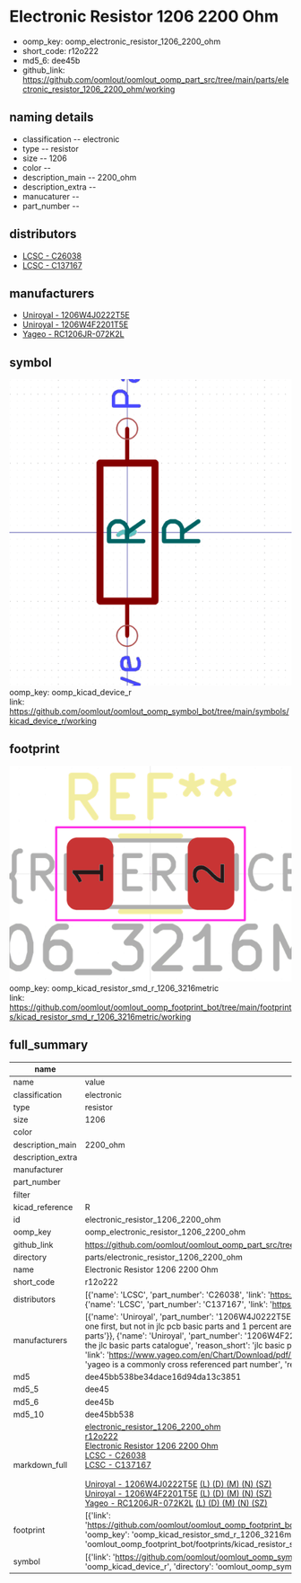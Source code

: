 # Electronic Resistor 1206 2200 Ohm

  
* oomp_key: oomp_electronic_resistor_1206_2200_ohm 
* short_code: r12o222
* md5_6: dee45b  
* github_link: https://github.com/oomlout/oomlout_oomp_part_src/tree/main/parts/electronic_resistor_1206_2200_ohm/working  
## naming details
* classification -- electronic
* type -- resistor
* size -- 1206
* color -- 
* description_main -- 2200_ohm
* description_extra -- 
* manucaturer -- 
* part_number -- 

## distributors
* [LCSC - C26038](https://lcsc.com/product-detail/C26038.html)  
* [LCSC - C137167](https://lcsc.com/product-detail/C137167.html)  

## manufacturers
* [Uniroyal - 1206W4J0222T5E]()  
* [Uniroyal - 1206W4F2201T5E]()  
* [Yageo - RC1206JR-072K2L](https://www.yageo.com/en/Chart/Download/pdf/RC1206JR-072K2L)  

## symbol

![](symbol/0/working/working_600.png)  
oomp_key: oomp_kicad_device_r  
link: https://github.com/oomlout/oomlout_oomp_symbol_bot/tree/main/symbols/kicad_device_r/working  

## footprint

![](footprint/0/working/working_600.png)  
oomp_key: oomp_kicad_resistor_smd_r_1206_3216metric  
link: https://github.com/oomlout/oomlout_oomp_footprint_bot/tree/main/footprints/kicad_resistor_smd_r_1206_3216metric/working  

## full_summary
| name | value | 
| --- | --- | 
| name | value | 
| classification | electronic | 
| type | resistor | 
| size | 1206 | 
| color |  | 
| description_main | 2200_ohm | 
| description_extra |  | 
| manufacturer |  | 
| part_number |  | 
| filter |  | 
| kicad_reference | R | 
| id | electronic_resistor_1206_2200_ohm | 
| oomp_key | oomp_electronic_resistor_1206_2200_ohm | 
| github_link | https://github.com/oomlout/oomlout_oomp_part_src/tree/main/parts/electronic_resistor_1206_2200_ohm/working | 
| directory | parts/electronic_resistor_1206_2200_ohm | 
| name | Electronic Resistor 1206 2200 Ohm | 
| short_code | r12o222 | 
| distributors | [{'name': 'LCSC', 'part_number': 'C26038', 'link': 'https://lcsc.com/product-detail/C26038.html', 'id': 'distributor_lcsc'}, {'name': 'LCSC', 'part_number': 'C137167', 'link': 'https://lcsc.com/product-detail/C137167.html', 'id': 'distributor_lcsc'}] | 
| manufacturers | [{'name': 'Uniroyal', 'part_number': '1206W4J0222T5E', 'link': '', 'id': 'manufacturer_uniroyal', 'note': {'reason': 'did this one first, but not in jlc pcb basic parts and 1 percent are and they are the same price', 'reason_short': 'not in jlc basic parts'}}, {'name': 'Uniroyal', 'part_number': '1206W4F2201T5E', 'link': '', 'id': 'manufacturer_uniroyal', 'note': {'reason': 'in the jlc basic parts catalogue', 'reason_short': 'jlc basic part'}}, {'name': 'Yageo', 'part_number': 'RC1206JR-072K2L', 'link': 'https://www.yageo.com/en/Chart/Download/pdf/RC1206JR-072K2L', 'id': 'manufacturer_yageo', 'note': {'reason': 'yageo is a commonly cross referenced part number', 'reason_short': 'available everywhere'}}] | 
| md5 | dee45bb538be34dace16d94da13c3851 | 
| md5_5 | dee45 | 
| md5_6 | dee45b | 
| md5_10 | dee45bb538 | 
| markdown_full | [electronic_resistor_1206_2200_ohm](https://github.com/oomlout/oomlout_oomp_part_src/tree/main/parts/electronic_resistor_1206_2200_ohm/working)<br>[r12o222](https://github.com/oomlout/oomlout_oomp_part_src/tree/main/parts/electronic_resistor_1206_2200_ohm/working)<br>[Electronic Resistor 1206 2200 Ohm](https://github.com/oomlout/oomlout_oomp_part_src/tree/main/parts/electronic_resistor_1206_2200_ohm/working)<br>[LCSC - C26038<br>](https://lcsc.com/product-detail/C26038.html)[LCSC - C137167<br>](https://lcsc.com/product-detail/C137167.html)<br>[Uniroyal - 1206W4J0222T5E]() [(L)  ](https://www.lcsc.com/search?q=1206W4J0222T5E)[(D)  ](https://www.digikey.com/en/products?keywords=1206W4J0222T5E)[(M)  ](https://www.mouser.com/Search/Refine?Keyword=1206W4J0222T5E)[(N)  ](https://www.newark.com/search?st=1206W4J0222T5E)[(SZ)  ](https://so.szlcsc.com/global.html?k=1206W4J0222T5E)<br>[Uniroyal - 1206W4F2201T5E]() [(L)  ](https://www.lcsc.com/search?q=1206W4F2201T5E)[(D)  ](https://www.digikey.com/en/products?keywords=1206W4F2201T5E)[(M)  ](https://www.mouser.com/Search/Refine?Keyword=1206W4F2201T5E)[(N)  ](https://www.newark.com/search?st=1206W4F2201T5E)[(SZ)  ](https://so.szlcsc.com/global.html?k=1206W4F2201T5E)<br>[Yageo - RC1206JR-072K2L](https://www.yageo.com/en/Chart/Download/pdf/RC1206JR-072K2L) [(L)  ](https://www.lcsc.com/search?q=RC1206JR-072K2L)[(D)  ](https://www.digikey.com/en/products?keywords=RC1206JR-072K2L)[(M)  ](https://www.mouser.com/Search/Refine?Keyword=RC1206JR-072K2L)[(N)  ](https://www.newark.com/search?st=RC1206JR-072K2L)[(SZ)  ](https://so.szlcsc.com/global.html?k=RC1206JR-072K2L)<br> | 
| footprint | [{'link': 'https://github.com/oomlout/oomlout_oomp_footprint_bot/tree/main/foootprntss/kicad_resistor_smd_r_1206_3216metric', 'oomp_key': 'oomp_kicad_resistor_smd_r_1206_3216metric', 'directory': 'oomlout_oomp_footprint_bot/footprints/kicad_resistor_smd_r_1206_3216metric//working/working.kicad_mod'}] | 
| symbol | [{'link': 'https://github.com/oomlout/oomlout_oomp_symbol_bot/tree/main/symbols/kicad_device_r', 'oomp_key': 'oomp_kicad_device_r', 'directory': 'oomlout_oomp_symbol_bot/symbols/kicad_device_r//working/working.kicad_sym'}] | 
